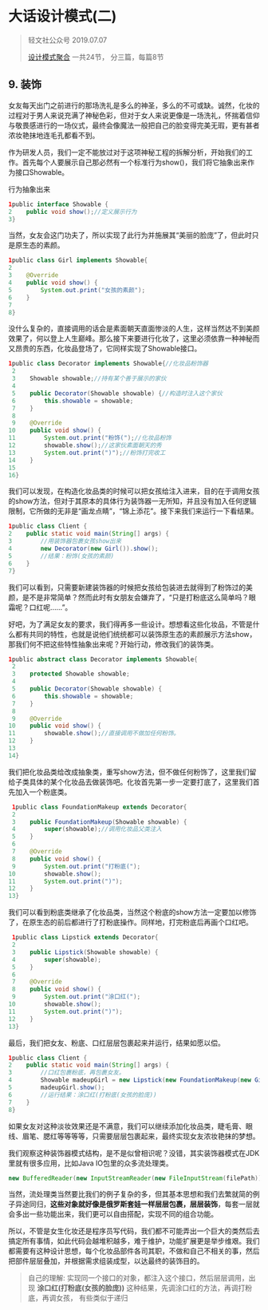 # 大话设计模式(二)

> 轻文社公众号 2019.07.07
>
> [设计模式聚合](https://mp.weixin.qq.com/s?__biz=MzI4Njc5NjM1NQ==&mid=2247488811&idx=4&sn=ec20f59a5b67a59d98d221bd20d78448&chksm=ebd62a07dca1a31188dafea0e6984b4883fa972a32ff31da2df6f52fcc73b56c6c9454751d73&scene=21#wechat_redirect)  一共24节，  分三篇，每篇8节

## 9. 装饰

女友每天出门之前进行的那场洗礼是多么的神圣，多么的不可或缺。诚然，化妆的过程对于男人来说充满了神秘色彩，但对于女人来说更像是一场洗礼，怀揣着信仰与敬畏感进行的一场仪式，最终会像魔法一般把自己的脸变得完美无瑕，更有甚者浓妆艳抹地连毛孔都看不到。

作为研发人员，我们一定不能放过对于这项神秘工程的拆解分析，开始我们的工作。首先每个人要展示自己那必然有一个标准行为show()，我们将它抽象出来作为接口Showable。

行为抽象出来

```java
1public interface Showable {
2    public void show();//定义展示行为
3}
```

当然，女友会这门功夫了，所以实现了此行为并施展其“美丽的脸庞”了，但此时只是原生态的素颜。

```java
1public class Girl implements Showable{
2
3    @Override
4    public void show() {
5        System.out.print("女孩的素颜");
6    }
7
8}
```

没什么复杂的，直接调用的话会是素面朝天直面惨淡的人生，这样当然达不到美颜效果了，何以登上人生巅峰。那么接下来要进行化妆了，这里必须依靠一种神秘而又昂贵的东西，化妆品登场了，它同样实现了Showable接口。

```java
1public class Decorator implements Showable{//化妆品粉饰器
 2
 3    Showable showable;//持有某个善于展示的家伙
 4
 5    public Decorator(Showable showable) {//构造时注入这个家伙
 6        this.showable = showable;
 7    }
 8
 9    @Override
10    public void show() {
11        System.out.print("粉饰(");//化妆品粉饰
12        showable.show();//这家伙素面朝天的秀
13        System.out.print(")");//粉饰打完收工
14    }
15
16}
```

我们可以发现，在构造化妆品类的时候可以把女孩给注入进来，目的在于调用女孩的show方法，但对于其原本的具体行为装饰器一无所知，并且没有加入任何逻辑限制，它所做的无非是“画龙点睛”，“锦上添花”。接下来我们来运行一下看结果。

```java
1public class Client {
2    public static void main(String[] args) {
3        //用装饰器包裹女孩show出来
4        new Decorator(new Girl()).show();
5        //结果：粉饰(女孩的素颜)
6    }
7}
```

我们可以看到，只需要新建装饰器的时候把女孩给包装进去就得到了粉饰过的美颜，是不是非常简单？然而此时有女朋友会嫌弃了，“只是打粉底这么简单吗？眼霜呢？口红呢……”。

好吧，为了满足女友的要求，我们得再多一些设计。想想看这些化妆品，不管是什么都有共同的特性，也就是说他们统统都可以装饰原生态的素颜展示方法show，那我们何不把这些特性抽象出来呢？开始行动，修改我们的装饰类。

```java
1public abstract class Decorator implements Showable{
 2
 3    protected Showable showable;
 4
 5    public Decorator(Showable showable) {
 6        this.showable = showable;
 7    }
 8
 9    @Override
10    public void show() {
11        showable.show();//直接调用不做加任何粉饰。
12    }
13
14}
```

我们把化妆品类给改成抽象类，重写show方法，但不做任何粉饰了，这里我们留给子类具体的某个化妆品去做装饰吧。化妆首先第一步一定要打底了，这里我们首先加入一个粉底类。

```java
 1public class FoundationMakeup extends Decorator{
 2
 3    public FoundationMakeup(Showable showable) {
 4        super(showable);//调用化妆品父类注入
 5    }
 6
 7    @Override
 8    public void show() {
 9        System.out.print("打粉底(");
10        showable.show();
11        System.out.print(")");
12    }
13}
```

我们可以看到粉底类继承了化妆品类，当然这个粉底的show方法一定要加以修饰了，在原生态的前后都进行了打粉底操作。同样地，打完粉底后再画个口红吧。

```java
 1public class Lipstick extends Decorator{
 2
 3    public Lipstick(Showable showable) {
 4        super(showable);
 5    }
 6
 7    @Override
 8    public void show() {
 9        System.out.print("涂口红(");
10        showable.show();
11        System.out.print(")");
12    }
13}
```

最后，我们把女友、粉底、口红层层包裹起来并运行，结果如愿以偿。

```java
1public class Client {
2    public static void main(String[] args) {
3        //口红包裹粉底，再包裹女友。
4        Showable madeupGirl = new Lipstick(new FoundationMakeup(new Girl()));
5        madeupGirl.show();
6        //运行结果：涂口红(打粉底(女孩的脸庞))
7    }
8}
```

如果女友对这种淡妆效果还是不满意，我们可以继续添加化妆品类，睫毛膏、眼线、眉笔、腮红等等等等，只需要层层包裹起来，最终实现女友浓妆艳抹的梦想。

我们观察这种装饰器模式结构，是不是似曾相识呢？没错，其实装饰器模式在JDK里就有很多应用，比如Java IO包里的众多流处理类。

```java
new BufferedReader(new InputStreamReader(new FileInputStream(filePath)));
```

当然，流处理类当然要比我们的例子复杂的多，但其基本思想和我们去繁就简的例子异途同归，**这些对象就好像是俄罗斯套娃一样层层包裹，层层装饰**，每套一层就会多出一些功能出来，我们更可以自由搭配，实现不同的组合功能。

所以，不管是女生化妆还是程序员写代码，我们都不可能弄出一个巨大的类然后去搞定所有事情，如此代码会越堆积越多，难于维护，功能扩展更是举步维艰。我们都需要有这种设计思想，每个化妆品部件各司其职，不做和自己不相关的事，然后把部件层层叠加，并根据需求组装成型，以达最终的装饰目的。

> 自己的理解: 实现同一个接口的对象，都注入这个接口，然后层层调用，出现  **涂口红(打粉底(女孩的脸庞))** 这种结果，先调涂口红的方法，再调打粉底，再调女孩，  有些类似于递归

  